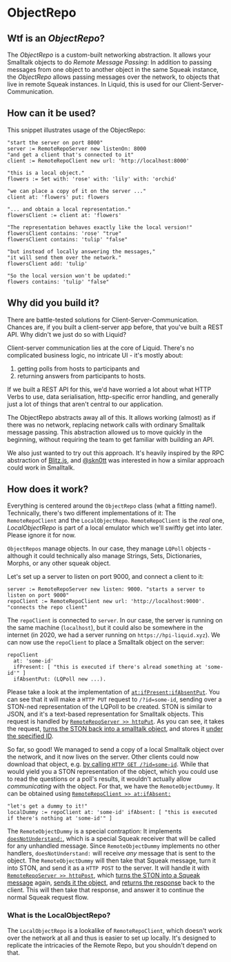 # ObjectRepo

## Wtf is an _ObjectRepo_?

The _ObjectRepo_ is a custom-built networking abstraction.
It allows your Smalltalk objects to do _Remote Message Passing_: In addition to passing messages from one object to another object in the same Squeak instance, the _ObjectRepo_ allows passing messages over the network, to objects that live in remote Squeak instances.
In Liquid, this is used for our Client-Server-Communication.

## How can it be used?

This snippet illustrates usage of the ObjectRepo:

```smalltalk
"start the server on port 8000"
server := RemoteRepoServer new listenOn: 8000
"and get a client that's connected to it"
client := RemoteRepoClient new url: 'http://localhost:8000'

"this is a local object."
flowers := Set with: 'rose' with: 'lily' with: 'orchid'

"we can place a copy of it on the server ..."
client at: 'flowers' put: flowers

"... and obtain a local representation."
flowersClient := client at: 'flowers'

"The representation behaves exactly like the local version!"
flowersClient contains: 'rose' "true"
flowersClient contains: 'tulip' "false"

"but instead of locally answering the messages,"
"it will send them over the network."
flowersClient add: 'tulip'

"So the local version won't be updated:"
flowers contains: 'tulip' "false"
```

## Why did you build it?

There are battle-tested solutions for Client-Server-Communication. Chances are, if you built a client-server app before, that you've built a REST API. Why didn't we just do so with Liquid?

Client-server communication lies at the core of Liquid. There's no complicated business logic, no intricate UI - it's mostly about:

1. getting polls from hosts to participants and
2. returning answers from participants to hosts.

If we built a REST API for this, we'd have worried a lot about what HTTP Verbs to use, data serialisation, http-specific error handling, and generally just a lot of things that aren't central to our application.

The ObjectRepo abstracts away all of this. It allows working (almost) as if there was no network, replacing network calls with ordinary Smalltalk message passing.
This abstraction allowed us to move quickly in the beginning, without requiring the team to get familiar with building an API.

We also just wanted to try out this approach. It's heavily inspired by the RPC abstraction of [Blitz.js](https://blitzjs.com/docs/query-resolvers), and [@skn0tt](https://github.com/Skn0tt) was interested in how a similar approach could work in Smalltalk.

## How does it work?

Everything is centered around the `ObjectRepo` class (what a fitting name!). Technically, there's two different implementations of it: The `RemoteRepoClient` and the `LocalObjectRepo`. `RemoteRepoClient` is the _real_ one, _LocalObjectRepo_ is part of a local emulator which we'll swiftly get into later. Please ignore it for now.

`ObjectRepos` manage objects. In our case, they manage `LQPoll` objects - although it could technically also manage Strings, Sets, Dictionaries, Morphs, or any other squeak object.

Let's set up a server to listen on port 9000, and connect a client to it:

```smalltalk
server := RemoteRepoServer new listen: 9000. "starts a server to listen on port 9000"
repoClient := RemoteRepoClient new url: 'http://localhost:9000'. "connects the repo client"
```

The `repoClient` is connected to `server`. In our case, the server is running on the same machine (`localhost`), but it could also be somewhere in the internet (in 2020, we had a server running on `https://hpi-liquid.xyz`).
We can now use the `repoClient` to place a Smalltalk object on the server:

```smalltalk
repoClient
  at: 'some-id'
  ifPresent: [ "this is executed if there's alread something at 'some-id'" ]
  ifAbsentPut: (LQPoll new ...).
```

Please take a look at the implementation of [`at:ifPresent:ifAbsentPut`](https://github.com/hpi-swa-teaching/Liquid/blob/e040eeedc11a266bf84eca6fafcc09075d7ecd2d/packages/Liquid-Core.package/RemoteRepoClient.class/instance/at.ifPresent.ifAbsentPut..st).
You can see that it will make a `HTTP PUT` request to `/?id=some-id`, sending over a STON-ned representation of the LQPoll to be created.
STON is similar to JSON, and it's a text-based representation for Smalltalk objects.
This request is handled by [`RemoteRepoServer >> httpPut`](https://github.com/hpi-swa-teaching/Liquid/blob/e040eeedc11a266bf84eca6fafcc09075d7ecd2d/packages/Liquid-Core.package/RemoteRepoServer.class/instance/httpPut..st). As you can see, it takes the request, [turns the STON back into a smalltalk object](https://github.com/hpi-swa-teaching/Liquid/blob/e040eeedc11a266bf84eca6fafcc09075d7ecd2d/packages/Liquid-Core.package/RemoteRepoServer.class/instance/httpPut..st#L10), and stores it [under the specified ID](https://github.com/hpi-swa-teaching/Liquid/blob/e040eeedc11a266bf84eca6fafcc09075d7ecd2d/packages/Liquid-Core.package/RemoteRepoServer.class/instance/httpPut..st#L4).

So far, so good! We managed to send a copy of a local Smalltalk object over the network, and it now lives on the server. Other clients could now download that object, e.g. [by calling `HTTP GET /?id=some-id`](https://github.com/hpi-swa-teaching/Liquid/blob/e040eeedc11a266bf84eca6fafcc09075d7ecd2d/packages/Liquid-Core.package/RemoteRepoServer.class/instance/httpGet..st). While that would yield you a STON representation of the object, which you could use to read the questions or a poll's results, it wouldn't actually allow _communicating_ with the object. For that, we have the `RemoteObjectDummy`. It can be obtained using [`RemoteRepoClient >> at:ifAbsent:`](https://github.com/hpi-swa-teaching/Liquid/blob/e040eeedc11a266bf84eca6fafcc09075d7ecd2d/packages/Liquid-Core.package/RemoteRepoClient.class/instance/at.ifAbsent..st)

```smalltalk
"let's get a dummy to it!"
localDummy := repoClient at: 'some-id' ifAbsent: [ "this is executed if there's nothing at 'some-id'" ]
```

The `RemoteObjectDummy` is a special contraption: It implements [`doesNotUnderstand:`](https://github.com/hpi-swa-teaching/Liquid/blob/e040eeedc11a266bf84eca6fafcc09075d7ecd2d/packages/Liquid-Core.package/RemoteObjectDummy.class/instance/doesNotUnderstand..st), which is a special Squeak receiver that will be called for any unhandled message.
Since `RemoteObjectDummy` implements no other handlers, `doesNotUnderstand:` will receive _any_ message that is sent to the object.
The `RemoteObjectDummy` will then take that Squeak message, turn it into STON, and send it as a `HTTP POST` to the server.
It will handle it with [`RemoteRepoServer >> httpPost`](https://github.com/hpi-swa-teaching/Liquid/blob/20332b80928a2c239ee5082523cc3fb1b6555c8c/packages/Liquid-Core.package/LQRemoteRepoServer.class/instance/httpPost..st), which [turns the STON into a Squeak message](https://github.com/hpi-swa-teaching/Liquid/blob/20332b80928a2c239ee5082523cc3fb1b6555c8c/packages/Liquid-Core.package/LQRemoteRepoServer.class/instance/httpPost..st#L7) again, [sends it the object](https://github.com/hpi-swa-teaching/Liquid/blob/20332b80928a2c239ee5082523cc3fb1b6555c8c/packages/Liquid-Core.package/LQRemoteRepoServer.class/instance/httpPost..st#L14), and [returns the response](https://github.com/hpi-swa-teaching/Liquid/blob/20332b80928a2c239ee5082523cc3fb1b6555c8c/packages/Liquid-Core.package/LQRemoteRepoServer.class/instance/httpPost..st#L20) back to the client.
This will then take that response, and answer it to continue the normal Squeak request flow.

### What is the LocalObjectRepo?

The `LocalObjectRepo` is a lookalike of `RemoteRepoClient`, which doesn't work over the network at all and thus is easier to set up locally. It's designed to replicate the intricacies of the Remote Repo, but you shouldn't depend on that.
